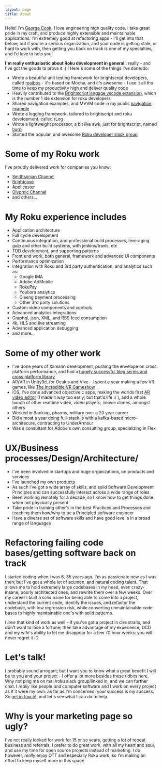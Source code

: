 ```yaml
---
layout: page
title: About
---
```


Hello! I'm [George Cook](https://www.linkedin.com/in/georgejecook/). I love engineering high quality code. I take great pride in my craft, and produce highly extensible and maintainable applications. I'm extremely good at refactoring apps - I'll get into that below; but if you're a serious organization, and your code is getting stale, or hard to work with, then getting you back on track is one of my specialties, and I'd love to help you!

**I'm really enthusiastic about Roku development in general** : really - and I've got the goods to prove it :) ! Here's some of the things I've done/do:

 - Wrote a beautiful unit testing framework for brightscript developers, called [rooibos](https://github.com/georgejecook/rooibos) - it's based on Mocha, and it's awesome - I use it all the time to keep my productivity high and deliver quality code
 - Heavily contributed to the [Brightscript langage vscode extension](https://github.com/TwitchBronBron/vscode-brightscript-language/), which is the number 1 ide extension for roku developers
 - Shared navigation examples, and MVVM code in my public [navigation example](https://github.com/georgejecook/rokuNavSpike)
 - Wrote a logging framework, tailored to brightscript and roku development, called [rLog](https://github.com/georgejecook/rLog)
 - Wrote a lightweight processor, a bit like awk, just for brightscript, named [burp](https://github.com/georgejecook/burp)
 - Started the popular, and awesome [Roku developer slack group](http://tiny.cc/nrdf0y)

# Some of my Roku work

I've proudly delivered work for companies you know:

   - [Smithsonian Channel](https://www.smithsonianchannel.com/)
   - [Brightcove](https://www.brightcove.com/en/customers/hope-channel)
   - [Applicaster](https://www.applicaster.com/)
   - [Olypmic Channel](https://blog.roku.com/olympic-channel-on-roku-canada)
   - and others...

# My Roku experience includes
   - Application architecture
   - Full cycle development
   - Continuous integration, and professional build processes, leveraging gulp and other build systems, with jenkins/travis, etc
   - TDD development, and supporting patterns
   - Front end work, both general, framework and advanced UI components
   - Performance optimization
   - Integration with Roku and 3rd party authentication, and analytics such as:
     - Google IMA
     - Adobe AdMobile
     - RokuPay
     - Youbora analytics
     - Cleeng payment processing
     - Other 3rd party solutions
   - Custom video components and controls
   - Advanced analytics integrations
   - Graphql, json, XML, and RSS feed consumption
   - 4k, HLS and live streaming
   - Advanced application debugging
   - and more...

# Some of my other work

  - I've done years of Xamarin development, pushing the envelope on cross platform performance, and had a [hugely successful blog series and cross platform library](https://github.com/georgejecook/xamarinFastCell)
  - AR/VR in Unity3d, for Oculus and Vive - I spent a year making a few VR games, like [The Incredible VR Gameshow](https://www.youtube.com/watch?v=UhM4qL31OuI)
  - iOS, I've done advanced objective c apps, making the worlds first [AR video editor](https://www.youtube.com/watch?v=5uBZa8v_vG8) (I made it way too early; but that's life :/ ), and a whole bunch of other realtime video, video players, imovie clones, amongst others
  - Worked in Banking, pharms, military over a 20 year career
  - Did almost a year doing full-stack js with a kafka-based micro-architecure, contracting to UnderArmour
  - Was a consultant for Adobe's own consulting group, specializing in Flex

# UX/Business processes/Design/Architecture/

 - I've been involved in startups and huge organizations, on products and services
 - I've launched my own products
 - As such I've got a wide array of skills, and solid Software Development Principles and can successfully interact across a wide range of roles
 - Been working remotely for a decade, so I know how to get things done when not physically present
 - Take pride in training other's in the best Practices and Processes and teaching them how/why to be a Principled software engineer
 - Have a diverse set of software skills and have good level's in a broad range of languages

# Refactoring failing code bases/getting software back on track

 I started coding when I was 6, 35 years ago. I'm as passionate now as I was then; but I've got a whole lot of acumen, and natural coding talent. That allows me to hold extremely large codebases in my head, even crazy-insane, poorly architected ones, and rewrite them over a few weeks. Over my career I built a solid name for being able to come into a project, understand the current code, identify the issues, and refactor the codebase, with low regression risk, while converting unmaintainable code bases to highly maintainable one's with solid patterns.

 I _love_ that kind of work as well - if you've got a project in dire straits, and don't want to lose a fortune; then take advantage of my experience, OCD and my wife's ability to let me disappear for a few 70 hour weeks: you will never regret it :D

# Let's talk!
 
 I probably sound arrogant; but I want you to know what a great benefit I will be to you and your project - I offer a lot more besides these tidbits here. Why not ping me on mail/roku slack group/linked in, and we can further chat. I _really_ like people _and_ computer software and I work on every project as if it were my own: as far as I'm concerned; your success is my success. So [get in touch!](mailto:george@tantawowa.com), and let's see what I can do to help.

# Why is your marketing page so ugly?

 I've not really looked for work for 15 or so years, getting a lot of repeat business and referrals. I prefer to do great work, with all my heart and soul, and use my time for open source projects instead of marketing. I do however, _really_ enjoy OTT and especially Roku work, so I'm making an effort to keep myself more in this space.
